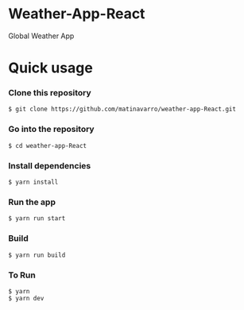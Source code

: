 # Weather-App-React
Global Weather App 

# Quick usage
### Clone this repository
```
$ git clone https://github.com/matinavarro/weather-app-React.git
```
### Go into the repository
```
$ cd weather-app-React
```
### Install dependencies
```
$ yarn install
```
### Run the app
```
$ yarn run start
```
### Build
```
$ yarn run build
```
### To Run
```
$ yarn
$ yarn dev
```
